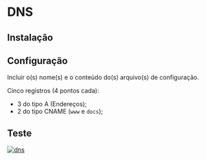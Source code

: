 # DNS

## Instalação



## Configuração

Incluir o(s) nome(s) e o conteúdo do(s) arquivo(s) de configuração.

Cinco registros (4 pontos cada):

- 3 do tipo A (Endereços);
- 2 do tipo CNAME (`www` e `docs`);

## Teste

[![dns](https://i.im.ge/2023/12/22/xuDmFM.dns.jpg)](https://im.ge/i/xuDmFM)

